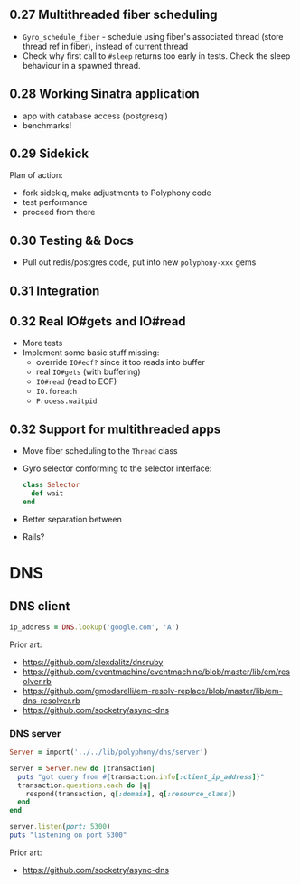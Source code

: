 ## 0.27 Multithreaded fiber scheduling

- `Gyro_schedule_fiber` - schedule using fiber's associated thread (store thread
  ref in fiber), instead of current thread
- Check why first call to `#sleep` returns too early in tests. Check the
  sleep behaviour in a spawned thread.

## 0.28 Working Sinatra application

- app with database access (postgresql)
- benchmarks!

## 0.29 Sidekick

Plan of action:

- fork sidekiq, make adjustments to Polyphony code
- test performance
- proceed from there

## 0.30 Testing && Docs

- Pull out redis/postgres code, put into new `polyphony-xxx` gems

## 0.31 Integration

## 0.32 Real IO#gets and IO#read

- More tests
- Implement some basic stuff missing:
  - override `IO#eof?` since it too reads into buffer
  - real `IO#gets` (with buffering)
  - `IO#read` (read to EOF)
  - `IO.foreach`
  - `Process.waitpid`

## 0.32 Support for multithreaded apps

- Move fiber scheduling to the `Thread` class
- Gyro selector conforming to the selector interface:
  
  ```ruby
  class Selector
    def wait
  end
  ```

- Better separation between 

- Rails?

# DNS

## DNS client

```ruby
ip_address = DNS.lookup('google.com', 'A')
```

Prior art:

- https://github.com/alexdalitz/dnsruby
- https://github.com/eventmachine/eventmachine/blob/master/lib/em/resolver.rb
- https://github.com/gmodarelli/em-resolv-replace/blob/master/lib/em-dns-resolver.rb
- https://github.com/socketry/async-dns

### DNS server

```ruby
Server = import('../../lib/polyphony/dns/server')

server = Server.new do |transaction|
  puts "got query from #{transaction.info[:client_ip_address]}"
  transaction.questions.each do |q|
    respond(transaction, q[:domain], q[:resource_class])
  end
end

server.listen(port: 5300)
puts "listening on port 5300"
```

Prior art:

- https://github.com/socketry/async-dns

